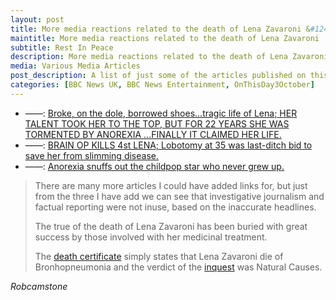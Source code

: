 ```yaml
---
layout: post
title: More media reactions related to the death of Lena Zavaroni &#124; 3 October 1999
maintitle: More media reactions related to the death of Lena Zavaroni
subtitle: Rest In Peace
description: More media reactions related to the death of Lena Zavaroni
media: Various Media Articles
post_description: A list of just some of the articles published on this day.
categories: [BBC News UK, BBC News Entertainment, OnThisDay3October]
---
```


   * ——: [Broke, on the dole, borrowed shoes...tragic life of Lena; HER TALENT TOOK HER TO THE TOP, BUT FOR 22 YEARS SHE WAS TORMENTED BY ANOREXIA ...FINALLY IT CLAIMED HER LIFE.](https://www.thefreelibrary.com/Broke%2c+on+the+dole%2c+borrowed+shoes...tragic+life+of+Lena%3b+HER+TALENT...-a060151957)
   * ——: [BRAIN OP KILLS 4st LENA; Lobotomy at 35 was last-ditch bid to save her from slimming disease.](https://www.thefreelibrary.com/BRAIN+OP+KILLS+4st+LENA%3b+Lobotomy+at+35+was+last-ditch+bid+to+save...-a060148447)
   * ——: [Anorexia snuffs out the childpop star who never grew up.](https://www.theguardian.com/uk/1999/oct/03/vanessathorpe.theobserver)

> There are many more articles I could have added links for, but just from the three I have add we can see that investigative journalism and factual reporting were not inuse, based on the inaccurate headlines.
>
> The true of the death of Lena Zavaroni has been buried with great success by those involved with her medicinal treatment.
>
> The [death certificate](/1999-12-15-death-certificate/) simply states that Lena Zavaroni die of Bronhopneumonia and the verdict of the [inquest](/biography/lena-zavaroni#inquest) was Natural Causes.

<cite>Robcamstone</cite>

